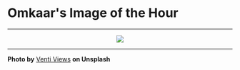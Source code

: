 # Omkaar's Image of the Hour

---

<div align="center">

<a href="https://unsplash.com/photos/a-runner-jumps-on-a-path-with-graffiti-5ESxl2s2psA">
  <img src="https://images.unsplash.com/photo-1744000253584-aad21a82d253?crop=entropy&cs=tinysrgb&fit=max&fm=jpg&ixid=M3w3NjA2Nzh8MHwxfHJhbmRvbXx8fHx8fHx8fDE3NTE0MjUyMDB8&ixlib=rb-4.1.0&q=80&w=1080" style="max-width:100%; height:auto;">
</a>



</div>

---

**Photo by** [Venti Views](https://unsplash.com/@ventiviews) **on Unsplash**
